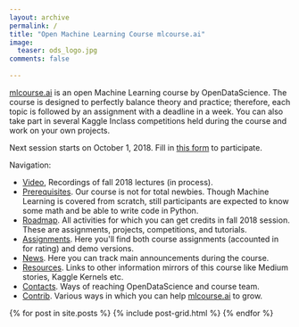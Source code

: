 ```yaml
---
layout: archive
permalink: /
title: "Open Machine Learning Course mlcourse.ai"
image:
  teaser: ods_logo.jpg
comments: false
    
---
```

[mlcourse.ai](https://mlcourse.ai) is an open Machine Learning course by OpenDataScience. The course is designed to perfectly balance theory and practice; therefore, each topic is followed by an assignment with a deadline in a week. You can also take part in several Kaggle Inclass competitions held during the course and work on your own projects.

Next session starts on October 1, 2018. Fill in [this form](https://docs.google.com/forms/d/1_pDNuVHwBxV5wuOcdaXoxBZneyAQcqfOl4V2qkqKbNQ/) to participate.

Navigation:
 - [Video](video), Recordings of fall 2018 lectures (in process).
- [Prerequisites](prerequisites). Our course is not for total newbies. Though Machine Learning is covered from scratch, still participants are expected to know some math and be able to write code in Python.
- [Roadmap](roadmap). All activities for which you can get credits in fall 2018 session. These are assignments, projects, competitions, and tutorials.
- [Assignments](assignments). Here you'll find both course assignments (accounted in for rating) and demo versions.
- [News](news). Here you can track main announcements during the course.
- [Resources](resources). Links to other information mirrors of this course like Medium stories, Kaggle Kernels etc.
- [Contacts](contacts). Ways of reaching OpenDataScience and course team.
- [Contrib](contrib). Various ways in which you can help [mlcourse.ai](mlcourse.ai) to grow.

<div class="tiles">
{% for post in site.posts %}
	{% include post-grid.html %}
{% endfor %}
</div><!-- /.tiles -->
